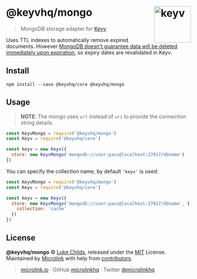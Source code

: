 # @keyvhq/mongo [<img width="100" align="right" src="https://keyv.js.org/media/logo-sunset.svg" alt="keyv">](https://github.com/microlinkhq/keyv)

> MongoDB storage adapter for [Keyv](https://github.com/microlinkhq/keyv).

Uses TTL indexes to automatically remove expired documents. However [MongoDB doesn't guarantee data will be deleted immediately upon expiration](https://docs.mongodb.com/manual/core/index-ttl/#timing-of-the-delete-operation), so expiry dates are revalidated in Keyv.

## Install

```shell
npm install --save @keyvhq/core @keyvhq/mongo
```

## Usage

> **NOTE**: The mongo uses `url` instead of `uri` to provide the connection string details.

```js
const KeyvMongo = require('@keyvhq/mongo')
const Keyv = require('@keyvhq/core')

const keyv = new Keyv({
  store: new KeyvMongo('mongodb://user:pass@localhost:27017/dbname')
})
```

You can specify the collection name, by default `'keyv'` is used:

```js
const KeyvMongo = require('@keyvhq/mongo')
const Keyv = require('@keyvhq/core')

const keyv = new Keyv({
  store: new KeyvMongo('mongodb://user:pass@localhost:27017/dbname', {
    collection: 'cache'
  })
})
```

## License

**@keyvhq/mongo** © [Luke Childs](https://lukechilds.co), released under the [MIT](https://github.com/microlinkhq/keyvhq/blob/master/LICENSE.md) License.<br/>
Maintained by [Microlink](https://microlink.io) with help from [contributors](https://github.com/microlinkhq/keyvhq/contributors).

> [microlink.io](https://microlink.io) · GitHub [microlinkhq](https://github.com/microlinkhq) · Twitter [@microlinkhq](https://twitter.com/microlinkhq)
